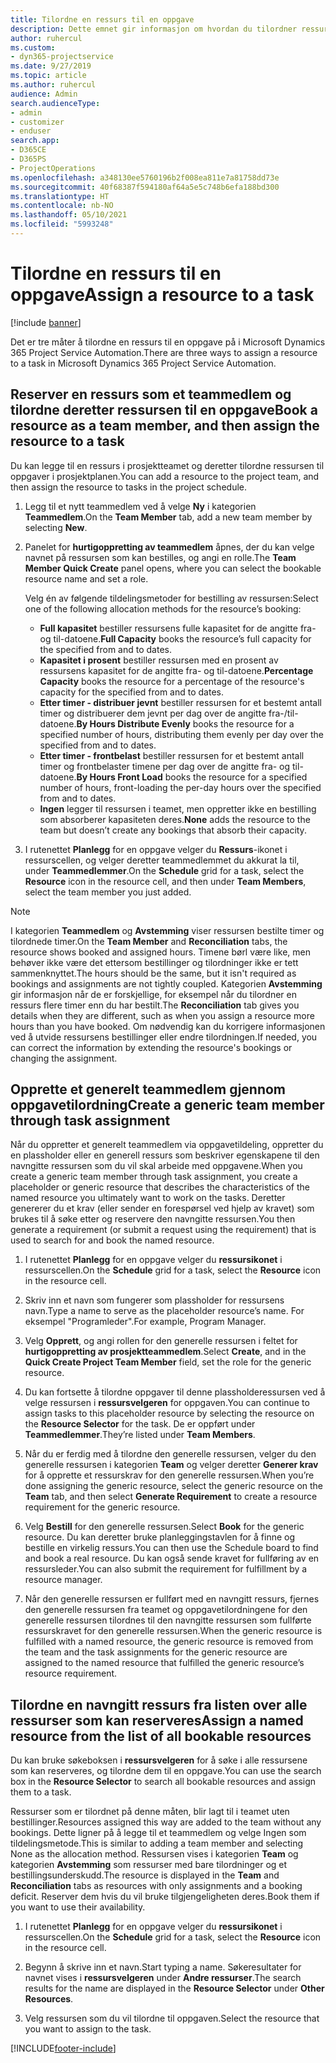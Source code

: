 ```yaml
---
title: Tilordne en ressurs til en oppgave
description: Dette emnet gir informasjon om hvordan du tilordner ressurser til oppgaver.
author: ruhercul
ms.custom:
- dyn365-projectservice
ms.date: 9/27/2019
ms.topic: article
ms.author: ruhercul
audience: Admin
search.audienceType:
- admin
- customizer
- enduser
search.app:
- D365CE
- D365PS
- ProjectOperations
ms.openlocfilehash: a348130ee5760196b2f008ea811e7a81758dd73e
ms.sourcegitcommit: 40f68387f594180af64a5e5c748b6efa188bd300
ms.translationtype: HT
ms.contentlocale: nb-NO
ms.lasthandoff: 05/10/2021
ms.locfileid: "5993248"
---
```

# <a name="assign-a-resource-to-a-task"></a><span data-ttu-id="e5473-103">Tilordne en ressurs til en oppgave</span><span class="sxs-lookup"><span data-stu-id="e5473-103">Assign a resource to a task</span></span>

[!include [banner](../includes/psa-now-project-operations.md)]

<span data-ttu-id="e5473-104">Det er tre måter å tilordne en ressurs til en oppgave på i Microsoft Dynamics 365 Project Service Automation.</span><span class="sxs-lookup"><span data-stu-id="e5473-104">There are three ways to assign a resource to a task in Microsoft Dynamics 365 Project Service Automation.</span></span>

## <a name="book-a-resource-as-a-team-member-and-then-assign-the-resource-to-a-task"></a><span data-ttu-id="e5473-105">Reserver en ressurs som et teammedlem og tilordne deretter ressursen til en oppgave</span><span class="sxs-lookup"><span data-stu-id="e5473-105">Book a resource as a team member, and then assign the resource to a task</span></span>

<span data-ttu-id="e5473-106">Du kan legge til en ressurs i prosjektteamet og deretter tilordne ressursen til oppgaver i prosjektplanen.</span><span class="sxs-lookup"><span data-stu-id="e5473-106">You can add a resource to the project team, and then assign the resource to tasks in the project schedule.</span></span>

1. <span data-ttu-id="e5473-107">Legg til et nytt teammedlem ved å velge **Ny** i kategorien **Teammedlem**.</span><span class="sxs-lookup"><span data-stu-id="e5473-107">On the **Team Member** tab, add a new team member by selecting **New**.</span></span> 

2. <span data-ttu-id="e5473-108">Panelet for **hurtigoppretting av teammedlem** åpnes, der du kan velge navnet på ressursen som kan bestilles, og angi en rolle.</span><span class="sxs-lookup"><span data-stu-id="e5473-108">The **Team Member Quick Create** panel opens, where you can select the bookable resource name and set a role.</span></span> 

    <span data-ttu-id="e5473-109">Velg én av følgende tildelingsmetoder for bestilling av ressursen:</span><span class="sxs-lookup"><span data-stu-id="e5473-109">Select one of the following allocation methods for the resource’s booking:</span></span>

    - <span data-ttu-id="e5473-110">**Full kapasitet** bestiller ressursens fulle kapasitet for de angitte fra- og til-datoene.</span><span class="sxs-lookup"><span data-stu-id="e5473-110">**Full Capacity** books the resource’s full capacity for the specified from and to dates.</span></span>
    - <span data-ttu-id="e5473-111">**Kapasitet i prosent** bestiller ressursen med en prosent av ressursens kapasitet for de angitte fra- og til-datoene.</span><span class="sxs-lookup"><span data-stu-id="e5473-111">**Percentage Capacity** books the resource for a percentage of the resource's capacity for the specified from and to dates.</span></span>
    - <span data-ttu-id="e5473-112">**Etter timer - distribuer jevnt** bestiller ressursen for et bestemt antall timer og distribuerer dem jevnt per dag over de angitte fra-/til-datoene.</span><span class="sxs-lookup"><span data-stu-id="e5473-112">**By Hours Distribute Evenly** books the resource for a specified number of hours, distributing them evenly per day over the specified from and to dates.</span></span>
    - <span data-ttu-id="e5473-113">**Etter timer - frontbelast** bestiller ressursen for et bestemt antall timer og frontbelaster timene per dag over de angitte fra- og til-datoene.</span><span class="sxs-lookup"><span data-stu-id="e5473-113">**By Hours Front Load** books the resource for a specified number of hours, front-loading the per-day hours over the specified from and to dates.</span></span>
    - <span data-ttu-id="e5473-114">**Ingen** legger til ressursen i teamet, men oppretter ikke en bestilling som absorberer kapasiteten deres.</span><span class="sxs-lookup"><span data-stu-id="e5473-114">**None** adds the resource to the team but doesn’t create any bookings that absorb their capacity.</span></span>

3. <span data-ttu-id="e5473-115">I rutenettet **Planlegg** for en oppgave velger du **Ressurs**-ikonet i ressurscellen, og velger deretter teammedlemmet du akkurat la til, under **Teammedlemmer**.</span><span class="sxs-lookup"><span data-stu-id="e5473-115">On the **Schedule** grid for a task, select the **Resource** icon in the resource cell, and then under **Team Members**, select the team member you just added.</span></span> 

> [!NOTE]
> <span data-ttu-id="e5473-116">I kategorien **Teammedlem** og **Avstemming** viser ressursen bestilte timer og tilordnede timer.</span><span class="sxs-lookup"><span data-stu-id="e5473-116">On the **Team Member** and **Reconciliation** tabs, the resource shows booked and assigned hours.</span></span> <span data-ttu-id="e5473-117">Timene børl være like, men behøver ikke være det ettersom bestillinger og tilordninger ikke er tett sammenknyttet.</span><span class="sxs-lookup"><span data-stu-id="e5473-117">The hours should be the same, but it isn't required as bookings and assignments are not tightly coupled.</span></span> <span data-ttu-id="e5473-118">Kategorien **Avstemming** gir informasjon når de er forskjellige, for eksempel når du tilordner en ressurs flere timer enn du har bestilt.</span><span class="sxs-lookup"><span data-stu-id="e5473-118">The **Reconciliation** tab gives you details when they are different, such as when you assign a resource more hours than you have booked.</span></span> <span data-ttu-id="e5473-119">Om nødvendig kan du korrigere informasjonen ved å utvide ressursens bestillinger eller endre tilordningen.</span><span class="sxs-lookup"><span data-stu-id="e5473-119">If needed, you can correct the information by extending the resource's bookings or changing the assignment.</span></span>

## <a name="create-a-generic-team-member-through-task-assignment"></a><span data-ttu-id="e5473-120">Opprette et generelt teammedlem gjennom oppgavetilordning</span><span class="sxs-lookup"><span data-stu-id="e5473-120">Create a generic team member through task assignment</span></span>

<span data-ttu-id="e5473-121">Når du oppretter et generelt teammedlem via oppgavetildeling, oppretter du en plassholder eller en generell ressurs som beskriver egenskapene til den navngitte ressursen som du vil skal arbeide med oppgavene.</span><span class="sxs-lookup"><span data-stu-id="e5473-121">When you create a generic team member through task assignment, you create a placeholder or generic resource that describes the characteristics of the named resource you ultimately want to work on the tasks.</span></span> <span data-ttu-id="e5473-122">Deretter genererer du et krav (eller sender en forespørsel ved hjelp av kravet) som brukes til å søke etter og reservere den navngitte ressursen.</span><span class="sxs-lookup"><span data-stu-id="e5473-122">You then generate a requirement (or submit a request using the requirement) that is used to search for and book the named resource.</span></span>

1. <span data-ttu-id="e5473-123">I rutenettet **Planlegg** for en oppgave velger du **ressursikonet** i ressurscellen.</span><span class="sxs-lookup"><span data-stu-id="e5473-123">On the **Schedule** grid for a task, select the **Resource** icon in the resource cell.</span></span>

2. <span data-ttu-id="e5473-124">Skriv inn et navn som fungerer som plassholder for ressursens navn.</span><span class="sxs-lookup"><span data-stu-id="e5473-124">Type a name to serve as the placeholder resource’s name.</span></span> <span data-ttu-id="e5473-125">For eksempel "Programleder".</span><span class="sxs-lookup"><span data-stu-id="e5473-125">For example, Program Manager.</span></span>

3. <span data-ttu-id="e5473-126">Velg **Opprett**, og angi rollen for den generelle ressursen i feltet for **hurtigoppretting av prosjektteammedlem**.</span><span class="sxs-lookup"><span data-stu-id="e5473-126">Select **Create**, and in the **Quick Create Project Team Member** field, set the role for the generic resource.</span></span>

4. <span data-ttu-id="e5473-127">Du kan fortsette å tilordne oppgaver til denne plassholderessursen ved å velge ressursen i **ressursvelgeren** for oppgaven.</span><span class="sxs-lookup"><span data-stu-id="e5473-127">You can continue to assign tasks to this placeholder resource by selecting the resource on the **Resource Selector** for the task.</span></span> <span data-ttu-id="e5473-128">De er oppført under **Teammedlemmer**.</span><span class="sxs-lookup"><span data-stu-id="e5473-128">They’re listed under **Team Members**.</span></span>

5. <span data-ttu-id="e5473-129">Når du er ferdig med å tilordne den generelle ressursen, velger du den generelle ressursen i kategorien **Team** og velger deretter **Generer krav** for å opprette et ressurskrav for den generelle ressursen.</span><span class="sxs-lookup"><span data-stu-id="e5473-129">When you’re done assigning the generic resource, select the generic resource on the **Team** tab, and then select **Generate Requirement** to create a resource requirement for the generic resource.</span></span>

6. <span data-ttu-id="e5473-130">Velg **Bestill** for den generelle ressursen.</span><span class="sxs-lookup"><span data-stu-id="e5473-130">Select **Book** for the generic resource.</span></span> <span data-ttu-id="e5473-131">Du kan deretter bruke planleggingstavlen for å finne og bestille en virkelig ressurs.</span><span class="sxs-lookup"><span data-stu-id="e5473-131">You can then use the Schedule board to find and book a real resource.</span></span> <span data-ttu-id="e5473-132">Du kan også sende kravet for fullføring av en ressursleder.</span><span class="sxs-lookup"><span data-stu-id="e5473-132">You can also submit the requirement for fulfillment by a resource manager.</span></span>

7. <span data-ttu-id="e5473-133">Når den generelle ressursen er fullført med en navngitt ressurs, fjernes den generelle ressursen fra teamet og oppgavetilordningene for den generelle ressursen tilordnes til den navngitte ressursen som fullførte ressurskravet for den generelle ressursen.</span><span class="sxs-lookup"><span data-stu-id="e5473-133">When the generic resource is fulfilled with a named resource, the generic resource is removed from the team and the task assignments for the generic resource are assigned to the named resource that fulfilled the generic resource’s resource requirement.</span></span>

## <a name="assign-a-named-resource-from-the-list-of-all-bookable-resources"></a><span data-ttu-id="e5473-134">Tilordne en navngitt ressurs fra listen over alle ressurser som kan reserveres</span><span class="sxs-lookup"><span data-stu-id="e5473-134">Assign a named resource from the list of all bookable resources</span></span>

<span data-ttu-id="e5473-135">Du kan bruke søkeboksen i **ressursvelgeren** for å søke i alle ressursene som kan reserveres, og tilordne dem til en oppgave.</span><span class="sxs-lookup"><span data-stu-id="e5473-135">You can use the search box in the **Resource Selector** to search all bookable resources and assign them to a task.</span></span>

<span data-ttu-id="e5473-136">Ressurser som er tilordnet på denne måten, blir lagt til i teamet uten bestillinger.</span><span class="sxs-lookup"><span data-stu-id="e5473-136">Resources assigned this way are added to the team without any bookings.</span></span> <span data-ttu-id="e5473-137">Dette ligner på å legge til et teammedlem og velge Ingen som tildelingsmetode.</span><span class="sxs-lookup"><span data-stu-id="e5473-137">This is similar to adding a team member and selecting None as the allocation method.</span></span> <span data-ttu-id="e5473-138">Ressursen vises i kategorien **Team** og kategorien **Avstemming** som ressurser med bare tilordninger og et bestillingsunderskudd.</span><span class="sxs-lookup"><span data-stu-id="e5473-138">The resource is displayed in the **Team** and **Reconciliation** tabs as resources with only assignments and a booking deficit.</span></span> <span data-ttu-id="e5473-139">Reserver dem hvis du vil bruke tilgjengeligheten deres.</span><span class="sxs-lookup"><span data-stu-id="e5473-139">Book them if you want to use their availability.</span></span>

1. <span data-ttu-id="e5473-140">I rutenettet **Planlegg** for en oppgave velger du **ressursikonet** i ressurscellen.</span><span class="sxs-lookup"><span data-stu-id="e5473-140">On the **Schedule** grid for a task, select the **Resource** icon in the resource cell.</span></span>

2. <span data-ttu-id="e5473-141">Begynn å skrive inn et navn.</span><span class="sxs-lookup"><span data-stu-id="e5473-141">Start typing a name.</span></span> <span data-ttu-id="e5473-142">Søkeresultater for navnet vises i **ressursvelgeren** under **Andre ressurser**.</span><span class="sxs-lookup"><span data-stu-id="e5473-142">The search results for the name are displayed in the **Resource Selector** under **Other Resources**.</span></span>

3. <span data-ttu-id="e5473-143">Velg ressursen som du vil tilordne til oppgaven.</span><span class="sxs-lookup"><span data-stu-id="e5473-143">Select the resource that you want to assign to the task.</span></span>



[!INCLUDE[footer-include](../includes/footer-banner.md)]